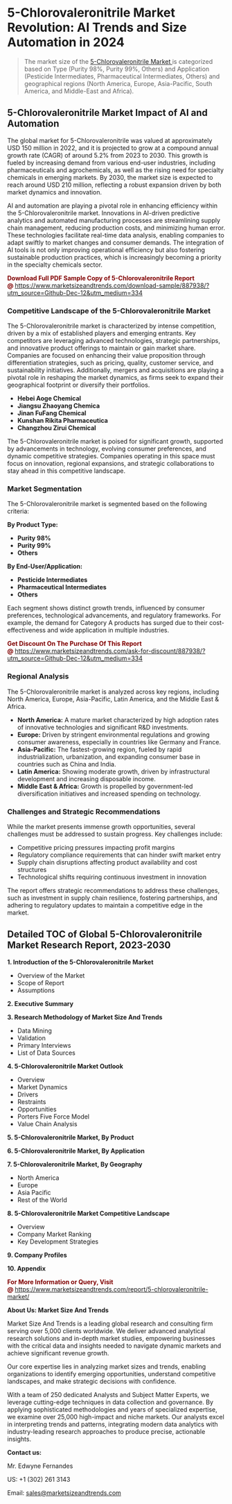 <H1>5-Chlorovaleronitrile Market Revolution: AI Trends and Size Automation in 2024</H1><blockquote><p>The market size of the <a href="https://www.marketsizeandtrends.com/download-sample/887938/?utm_source=Github-Dec-12&amp;utm_medium=334" target="_blank">5-Chlorovaleronitrile Market </a>is categorized based on Type (Purity 98%, Purity 99%, Others) and Application (Pesticide Intermediates, Pharmaceutical Intermediates, Others) and geographical regions (North America, Europe, Asia-Pacific, South America, and Middle-East and Africa).</p></blockquote><p><h2>5-Chlorovaleronitrile Market Impact of AI and Automation</h2><p>The global market for 5-Chlorovaleronitrile was valued at approximately USD 150 million in 2022, and it is projected to grow at a compound annual growth rate (CAGR) of around 5.2% from 2023 to 2030. This growth is fueled by increasing demand from various end-user industries, including pharmaceuticals and agrochemicals, as well as the rising need for specialty chemicals in emerging markets. By 2030, the market size is expected to reach around USD 210 million, reflecting a robust expansion driven by both market dynamics and innovation.</p><p>AI and automation are playing a pivotal role in enhancing efficiency within the 5-Chlorovaleronitrile market. Innovations in AI-driven predictive analytics and automated manufacturing processes are streamlining supply chain management, reducing production costs, and minimizing human error. These technologies facilitate real-time data analysis, enabling companies to adapt swiftly to market changes and consumer demands. The integration of AI tools is not only improving operational efficiency but also fostering sustainable production practices, which is increasingly becoming a priority in the specialty chemicals sector.</p></p><p><strong><span style="color: #800000;">Download Full PDF Sample Copy of 5-Chlorovaleronitrile Report @</span>&nbsp;</strong><a href="https://www.marketsizeandtrends.com/download-sample/887938/?utm_source=Github-Dec-12&amp;utm_medium=334">https://www.marketsizeandtrends.com/download-sample/887938/?utm_source=Github-Dec-12&amp;utm_medium=334</a></p><h3>Competitive Landscape of the 5-Chlorovaleronitrile Market</h3><p>The 5-Chlorovaleronitrile market is characterized by intense competition, driven by a mix of established players and emerging entrants. Key competitors are leveraging advanced technologies, strategic partnerships, and innovative product offerings to maintain or gain market share. Companies are focused on enhancing their value proposition through differentiation strategies, such as pricing, quality, customer service, and sustainability initiatives. Additionally, mergers and acquisitions are playing a pivotal role in reshaping the market dynamics, as firms seek to expand their geographical footprint or diversify their portfolios.</p><p><strong><p><ul><li>Hebei Aoge Chemical </li><li> Jiangsu Zhaoyang Chemica </li><li> Jinan FuFang Chemical </li><li> Kunshan Rikita Pharmaceutica </li><li> Changzhou Zirui Chemical</p></li></ul></p></strong></p><p>The 5-Chlorovaleronitrile market is poised for significant growth, supported by advancements in technology, evolving consumer preferences, and dynamic competitive strategies. Companies operating in this space must focus on innovation, regional expansions, and strategic collaborations to stay ahead in this competitive landscape.</p><h3>Market Segmentation</h3><p>The 5-Chlorovaleronitrile market is segmented based on the following criteria:</p><p><strong>By Product Type:</strong></p><p><strong><p><ul><li>Purity 98% </li><li> Purity 99% </li><li> Others</p></li></ul></p></strong></p><p><strong>By End-User/Application:</strong></p><p><strong><p><ul><li>Pesticide Intermediates </li><li> Pharmaceutical Intermediates </li><li> Others</p></li></ul></p></strong></p><p>Each segment shows distinct growth trends, influenced by consumer preferences, technological advancements, and regulatory frameworks. For example, the demand for Category A products has surged due to their cost-effectiveness and wide application in multiple industries.</p><p><strong><span style="color: #800000;">Get Discount On The Purchase Of This Report @&nbsp;</span></strong><a href="https://www.marketsizeandtrends.com/ask-for-discount/887938/?utm_source=Github-Dec-12&amp;utm_medium=334">https://www.marketsizeandtrends.com/ask-for-discount/887938/?utm_source=Github-Dec-12&amp;utm_medium=334</a></p><h3>Regional Analysis</h3><p>The 5-Chlorovaleronitrile market is analyzed across key regions, including North America, Europe, Asia-Pacific, Latin America, and the Middle East &amp; Africa.</p><ul><li><strong>North America:</strong> A mature market characterized by high adoption rates of innovative technologies and significant R&amp;D investments.</li><li><strong>Europe:</strong> Driven by stringent environmental regulations and growing consumer awareness, especially in countries like Germany and France.</li><li><strong>Asia-Pacific:</strong> The fastest-growing region, fueled by rapid industrialization, urbanization, and expanding consumer base in countries such as China and India.</li><li><strong>Latin America:</strong> Showing moderate growth, driven by infrastructural development and increasing disposable income.</li><li><strong>Middle East &amp; Africa:</strong> Growth is propelled by government-led diversification initiatives and increased spending on technology.</li></ul><h3>Challenges and Strategic Recommendations</h3><p>While the market presents immense growth opportunities, several challenges must be addressed to sustain progress. Key challenges include:</p><ul><li>Competitive pricing pressures impacting profit margins</li><li>Regulatory compliance requirements that can hinder swift market entry</li><li>Supply chain disruptions affecting product availability and cost structures</li><li>Technological shifts requiring continuous investment in innovation</li></ul><p>The report offers strategic recommendations to address these challenges, such as investment in supply chain resilience, fostering partnerships, and adhering to regulatory updates to maintain a competitive edge in the market.</p><h2>Detailed TOC of Global 5-Chlorovaleronitrile Market Research Report, 2023-2030</h2><p><strong>1. Introduction of the 5-Chlorovaleronitrile Market</strong></p><ul><li>Overview of the Market</li><li>Scope of Report</li><li>Assumptions&nbsp;</li></ul><p><strong>2. Executive Summary</strong></p><p><strong>3. Research Methodology of <strong>Market Size And Trends</strong></strong></p><ul><li>Data Mining</li><li>Validation</li><li>Primary Interviews</li><li>List of Data Sources&nbsp;</li></ul><p><strong>4. 5-Chlorovaleronitrile Market Outlook</strong></p><ul><li>Overview</li><li>Market Dynamics</li><li>Drivers</li><li>Restraints</li><li>Opportunities</li><li>Porters Five Force Model</li><li>Value Chain Analysis&nbsp;</li></ul><p><strong>5. 5-Chlorovaleronitrile Market, By Product</strong></p><p><strong>6. 5-Chlorovaleronitrile Market, By Application</strong></p><p><strong>7. 5-Chlorovaleronitrile Market, By Geography</strong></p><ul><li>North America</li><li>Europe</li><li>Asia Pacific</li><li>Rest of the World&nbsp;</li></ul><p><strong>8. 5-Chlorovaleronitrile Market Competitive Landscape</strong></p><ul><li>Overview</li><li>Company Market Ranking</li><li>Key Development Strategies&nbsp;</li></ul><p><strong>9. Company Profiles</strong></p><p><strong>10. Appendix</strong></p><p><strong><span style="color: #800000;">For More Information or Query, Visit @&nbsp;</span></strong><a href="https://www.marketsizeandtrends.com/report/5-chlorovaleronitrile-market/">https://www.marketsizeandtrends.com/report/5-chlorovaleronitrile-market/</a></p><p></p><p><strong>About Us:&nbsp;Market Size And Trends</strong></p><p>Market Size And Trends&nbsp;is a leading global research and consulting firm serving over 5,000 clients worldwide. We deliver advanced analytical research solutions and in-depth market studies, empowering businesses with the critical data and insights needed to navigate dynamic markets and achieve significant revenue growth.</p><p>Our core expertise lies in analyzing market sizes and trends, enabling organizations to identify emerging opportunities, understand competitive landscapes, and make strategic decisions with confidence.</p><p>With a team of 250 dedicated Analysts and Subject Matter Experts, we leverage cutting-edge techniques in data collection and governance. By applying sophisticated methodologies and years of specialized expertise, we examine over 25,000 high-impact and niche markets. Our analysts excel in interpreting trends and patterns, integrating modern data analytics with industry-leading research approaches to produce precise, actionable insights.</p><p><strong>Contact us:</strong></p><p>Mr. Edwyne Fernandes</p><p>US: +1 (302) 261 3143</p><p>Email: <a href="mailto:sales@marketsizeandtrends.com">sales@marketsizeandtrends.com</a>&nbsp;</p>

